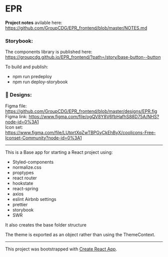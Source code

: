 # EPR

**Project notes** avilable here: https://github.com/GroupCDG/EPR_frontend/blob/master/NOTES.md


### Storybook:
The components library is published here: https://groupcdg.github.io/EPR_frontend/?path=/story/base-button--button

To build and publish:
- npm run predeploy
- npm run deploy-storybook

### 🎨 Designs:

Figma file: https://github.com/GroupCDG/EPR_frontend/blob/master/designs/EPR.fig  
Figma link: https://www.figma.com/file/ogQV8Y8V6fbHafhS88D75A/NHS?node-id=0%3A1  
Icon set: https://www.figma.com/file/LUtprtXqZwTBPGyCkEhByX/coolicons-Free-Iconset-Community?node-id=0%3A1

---

This is a Base app for starting a React project using:

- Styled-components
- normalize.css
- proptypes
- react router
- hookstate
- react-spring
- axios
- eslint Airbnb settings
- prettier
- storybook
- SWR


It also creates the base folder structure

The theme is exported as an object rather than using the ThemeContext.

---

This project was bootstrapped with [Create React App](https://github.com/facebook/create-react-app).

